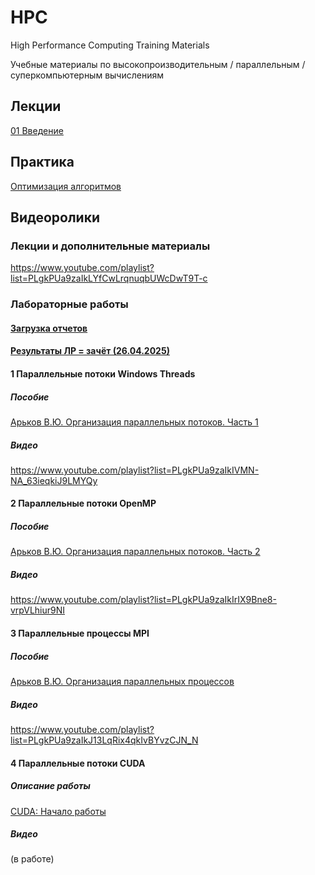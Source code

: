 # HPC
High Performance Computing Training Materials

Учебные материалы по высокопроизводительным / параллельным / суперкомпьютерным вычислениям
## Лекции
[01 Введение](https://github.com/Valentin-Arkov/HPC/blob/main/HPC_01_Intro.pdf)

## Практика
[Оптимизация алгоритмов](https://github.com/Valentin-Arkov/HPC/blob/main/Optim-Algo.pdf)

## Видеоролики
### Лекции и дополнительные материалы
https://www.youtube.com/playlist?list=PLgkPUa9zaIkLYfCwLrqnuqbUWcDwT9T-c

### Лабораторные работы

#### [Загрузка отчетов](https://forms.yandex.ru/u/67e1315a84227c0d340f15ca/)

#### [Результаты ЛР = зачёт (26.04.2025)](https://github.com/Valentin-Arkov/HPC/blob/main/CBB-LR.jpg)

#### 1 Параллельные потоки Windows Threads
##### Пособие
[Арьков В.Ю. Организация параллельных потоков. Часть 1](https://ridero.ru/books/parallelnye_potoki_windows/)

##### Видео
https://www.youtube.com/playlist?list=PLgkPUa9zaIkIVMN-NA_63ieqkiJ9LMYQy

#### 2 Параллельные потоки OpenMP
##### Пособие
[Арьков В.Ю. Организация параллельных потоков. Часть 2](https://ridero.ru/books/organizaciya_parallelnykh_potokov_chast_2/)

##### Видео
https://www.youtube.com/playlist?list=PLgkPUa9zaIkIrIX9Bne8-vrpVLhiur9NI

#### 3 Параллельные процессы MPI
##### Пособие
[Арьков В.Ю. Организация параллельных процессов](https://ridero.ru/books/organizaciya_parallelnykh_processov/)

##### Видео
https://www.youtube.com/playlist?list=PLgkPUa9zaIkJ13LqRix4qkIvBYvzCJN_N

#### 4 Параллельные потоки CUDA
##### Описание работы
[CUDA: Начало работы](https://github.com/Valentin-Arkov/HPC/blob/main/HPC_14_CUDA.pdf)
##### Видео
(в работе)
